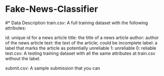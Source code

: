 # Fake-News-Classifier

#* Data Description
train.csv: A full training dataset with the following attributes:

id: unique id for a news article
title: the title of a news article
author: author of the news article
text: the text of the article; could be incomplete
label: a label that marks the article as potentially unreliable
1: unreliable
0: reliable
test.csv: A testing training dataset with all the same attributes at train.csv without the label.

submit.csv: A sample submission that you can

